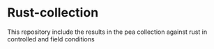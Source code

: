 # Rust-collection
This repository include the results in the pea collection against rust in controlled and field conditions
